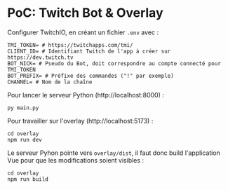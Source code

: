 # PoC: Twitch Bot & Overlay

Configurer TwitchIO, en créant un fichier `.env` avec :

```
TMI_TOKEN= # https://twitchapps.com/tmi/
CLIENT_ID= # Identifiant Twitch de l'app à créer sur https://dev.twitch.tv
BOT_NICK= # Pseudo du Bot, doit correspondre au compte connecté pour TMI_TOKEN
BOT_PREFIX= # Préfixe des commandes ("!" par exemple)
CHANNEL= # Nom de la chaîne
```

Pour lancer le serveur Python (http://localhost:8000) :

``py main.py``

Pour travailler sur l'overlay (http://localhost:5173) :

```
cd overlay
npm run dev
```

Le serveur Pyhon pointe vers `overlay/dist`, il faut donc build l'application Vue pour que les modifications soient visibles :

```
cd overlay
npm run build
```